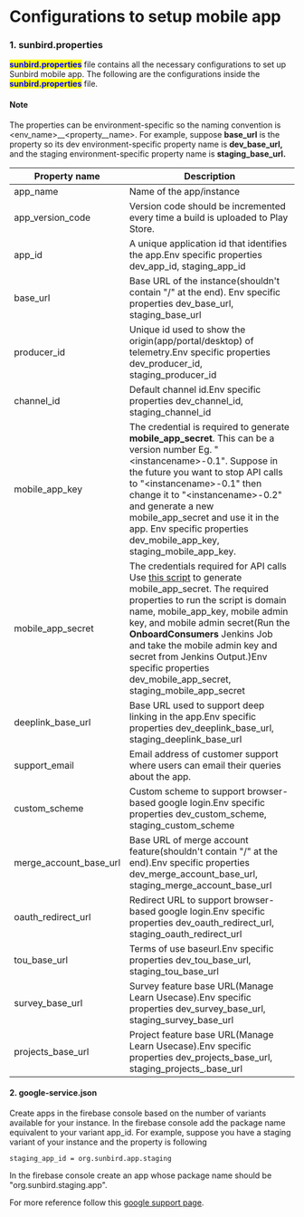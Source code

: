 # Configurations to setup mobile app

### 1. sunbird.properties

<mark style="color:blue;">**sunbird.properties**</mark> file contains all the necessary configurations to set up Sunbird mobile app. The following are the configurations inside the <mark style="color:blue;">**sunbird.properties**</mark> file.

#### Note

The properties can be environment-specific so the naming convention is \<env\_name>\__\<property\__name>. For example, suppose **base\_url** is the property so its dev environment-specific property name is **dev\_base\_url,** and the staging environment-specific property name is **staging\_base\_url.**

| Property name             | Description                                                                                                                                                                                                                                                                                                                                                                                                                                                                                                  |
| ------------------------- | ------------------------------------------------------------------------------------------------------------------------------------------------------------------------------------------------------------------------------------------------------------------------------------------------------------------------------------------------------------------------------------------------------------------------------------------------------------------------------------------------------------ |
| app\_name                 | Name of the app/instance                                                                                                                                                                                                                                                                                                                                                                                                                                                                                     |
| app\_version\_code        | Version code should be incremented every time a build is uploaded to Play Store.                                                                                                                                                                                                                                                                                                                                                                                                                             |
| app\_id                   | A unique application id that identifies the app.Env specific properties dev\_app\_id, staging\_app\_id                                                                                                                                                                                                                                                                                                                                                                                                       |
| base\_url                 | Base URL of the instance(shouldn't contain "/" at the end). Env specific properties dev\_base\_url, staging\_base\_url                                                                                                                                                                                                                                                                                                                                                                                       |
| producer\_id              | Unique id used to show the origin(app/portal/desktop) of telemetry.Env specific properties dev\_producer\_id, staging\_producer\_id                                                                                                                                                                                                                                                                                                                                                                          |
| channel\_id               | Default channel id.Env specific properties dev\_channel\_id, staging\_channel\_id                                                                                                                                                                                                                                                                                                                                                                                                                            |
| mobile\_app\_key          | The credential is required to generate **mobile\_app\_secret**. This can be a version number Eg. "\<instancename>-0.1". Suppose in the future you want to stop API calls to "\<instancename>-0.1"  then change it to "\<instancename>-0.2" and generate a new mobile\_app\_secret and use it in the app. Env specific properties dev\_mobile\_app\_key, staging\_mobile\_app\_key.                                                                                                                           |
| mobile\_app\_secret       | The credentials required for API calls Use [this script](https://github.com/Sunbird-Ed/SunbirdEd-mobile-app/blob/master/mobile\_app\_key\_secret\_generator.js) to generate mobile\_app\_secret. The required properties to run the script is domain name, mobile\_app\_key, mobile admin key, and mobile admin secret(Run the **OnboardConsumers** Jenkins Job and take the mobile admin key and secret from Jenkins Output.)Env specific properties dev\_mobile\_app\_secret, staging\_mobile\_app\_secret |
| deeplink\_base\_url       | Base URL used to support deep linking in the app.Env specific properties dev\_deeplink\_base\_url, staging\_deeplink\_base\_url                                                                                                                                                                                                                                                                                                                                                                              |
| support\_email            | Email address of customer support where users can email their queries about the app.                                                                                                                                                                                                                                                                                                                                                                                                                         |
| custom\_scheme            | Custom scheme to support browser-based google login.Env specific properties dev\_custom\_scheme, staging\_custom\_scheme                                                                                                                                                                                                                                                                                                                                                                                     |
| merge\_account\_base\_url | Base URL of merge account feature(shouldn't contain "/" at the end).Env specific properties dev\_merge\_account\_base\_url, staging\_merge\_account\_base\_url                                                                                                                                                                                                                                                                                                                                               |
| oauth\_redirect\_url      | Redirect URL to support browser-based google login.Env specific properties dev\_oauth\_redirect\_url, staging\_oauth\_redirect\_url                                                                                                                                                                                                                                                                                                                                                                          |
| tou\_base\_url            | Terms of use baseurl.Env specific properties dev\_tou\_base\_url, staging\_tou\_base\_url                                                                                                                                                                                                                                                                                                                                                                                                                    |
| survey\_base\_url         | Survey feature base URL(Manage Learn Usecase).Env specific properties dev\_survey\_base\_url, staging\_survey\_base\_url                                                                                                                                                                                                                                                                                                                                                                                     |
| projects\_base\_url       | Project feature base URL(Manage Learn Usecase).Env specific properties dev\_projects\_base\_url, staging\_projects\_.base\_url                                                                                                                                                                                                                                                                                                                                                                               |

#### 2. google-service.json

Create apps in the firebase console based on the number of variants available for your instance. In the firebase console add the package name equivalent to your variant app\_id. For example, suppose you have a staging variant of your instance and the property is following&#x20;

```
staging_app_id = org.sunbird.app.staging
```

In the firebase console create an app whose package name should be "org.sunbird.staging.app".

For more reference follow this [google support page](https://support.google.com/firebase/answer/7015592?hl=en#android\&zippy=%2Cin-this-article).

